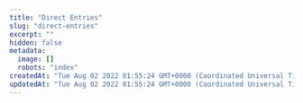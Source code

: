 ```yaml
---
title: "Direct Entries"
slug: "direct-entries"
excerpt: ""
hidden: false
metadata: 
  image: []
  robots: "index"
createdAt: "Tue Aug 02 2022 01:55:24 GMT+0000 (Coordinated Universal Time)"
updatedAt: "Tue Aug 02 2022 01:55:24 GMT+0000 (Coordinated Universal Time)"
---
```

